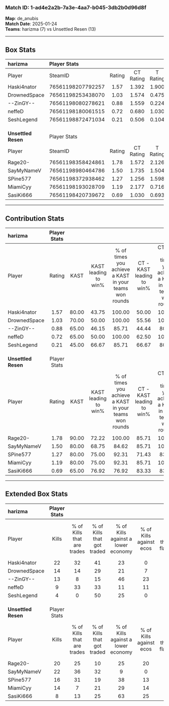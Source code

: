### Match ID: 1-ad4e2a2b-7a3e-4aa7-b045-3db2b0d96d8f  
**Map**: de_anubis  
**Match Date**: 2025-01-24  
**Teams**: harizma (7) vs Unsettled Resen (13)  

---  

## Box Stats  

| **harizma**         | Player Stats      |        |           |          |       |       |       |         |        |      |     |
| :- | :- | :-: | :-: | :-: | :-: | :-: | :-: | :-: | :-: | :-: | :-: |
| Player              | SteamID           | Rating | CT Rating | T Rating | KAST  |  ADR  | Kills | Assists | Deaths | K/D  | HS% |
| Haski4nator         | 76561198207792257 |  1.57  |   1.392   |  1.900   | 80.00 | 102.4 |  22   |    3    |   14   | 1.57 | 45  |
| DrownedSpace        | 76561198253438070 |  1.03  |   1.574   |  0.475   | 70.00 | 80.2  |  14   |    4    |   16   | 0.88 | 50  |
| --ZinGY--           | 76561198080278621 |  0.88  |   1.559   |  0.224   | 65.00 | 72.3  |  13   |    1    |   17   | 0.76 | 30  |
| neffeD              | 76561198180061515 |  0.72  |   0.680   |  1.030   | 65.00 | 56.2  |   9   |    3    |   15   | 0.60 | 77  |
| SeshLegend          | 76561198872471034 |  0.21  |   0.506   |  0.104   | 45.00 | 42.1  |   4   |    4    |   19   | 0.21 | 25  |
|                     |                   |        |           |          |       |       |       |         |        |      |     |
|                     |                   |        |           |          |       |       |       |         |        |      |     |
|                     |                   |        |           |          |       |       |       |         |        |      |     |
| **Unsettled Resen** | Player Stats      |        |           |          |       |       |       |         |        |      |     |
| Player              | SteamID           | Rating | CT Rating | T Rating | KAST  |  ADR  | Kills | Assists | Deaths | K/D  | HS% |
| Rage20-             | 76561198358424861 |  1.78  |   1.572   |  2.126   | 90.00 | 136.0 |  20   |   12    |   11   | 1.82 | 75  |
| SayMyNameV          | 76561198980464786 |  1.50  |   1.735   |  1.504   | 80.00 | 93.3  |  22   |    2    |   15   | 1.47 | 63  |
| SPine577            | 76561198372938462 |  1.27  |   1.256   |  1.598   | 80.00 | 63.9  |  16   |    5    |   11   | 1.45 | 56  |
| MiamiCyy            | 76561198193028709 |  1.19  |   2.177   |  0.716   | 80.00 | 79.8  |  14   |    7    |   13   | 1.08 | 57  |
| SasiKi666           | 76561198420739672 |  0.69  |   1.030   |  0.693   | 65.00 | 43.5  |   8   |    4    |   13   | 0.62 | 50  |
---  

## Contribution Stats  

| **harizma**         | Player Stats |       |                      |                                                        |                           |                                                             |                          |                                                            |
| :- | :-: | :-: | :-: | :-: | :-: | :-: | :-: | :-: |
| Player              |    Rating    | KAST  | KAST leading to win% | % of times you achieve a KAST in your teams won rounds | CT - KAST leading to win% | CT - % of times you achieve a KAST in your teams won rounds | T - KAST leading to win% | T - % of times you achieve a KAST in your teams won rounds |
| Haski4nator         |     1.57     | 80.00 |        43.75         |                         100.00                         |           50.00           |                           100.00                            |          33.33           |                           100.00                           |
| DrownedSpace        |     1.03     | 70.00 |        50.00         |                         100.00                         |           55.56           |                           100.00                            |          40.00           |                           100.00                           |
| --ZinGY--           |     0.88     | 65.00 |        46.15         |                         85.71                          |           44.44           |                            80.00                            |          50.00           |                           100.00                           |
| neffeD              |     0.72     | 65.00 |        50.00         |                         100.00                         |           62.50           |                           100.00                            |          33.33           |                           100.00                           |
| SeshLegend          |     0.21     | 45.00 |        66.67         |                         85.71                          |           66.67           |                            80.00                            |          66.67           |                           100.00                           |
|                     |              |       |                      |                                                        |                           |                                                             |                          |                                                            |
|                     |              |       |                      |                                                        |                           |                                                             |                          |                                                            |
|                     |              |       |                      |                                                        |                           |                                                             |                          |                                                            |
| **Unsettled Resen** | Player Stats |       |                      |                                                        |                           |                                                             |                          |                                                            |
| Player              |    Rating    | KAST  | KAST leading to win% | % of times you achieve a KAST in your teams won rounds | CT - KAST leading to win% | CT - % of times you achieve a KAST in your teams won rounds | T - KAST leading to win% | T - % of times you achieve a KAST in your teams won rounds |
| Rage20-             |     1.78     | 90.00 |        72.22         |                         100.00                         |           85.71           |                           100.00                            |          63.64           |                           100.00                           |
| SayMyNameV          |     1.50     | 80.00 |        68.75         |                         84.62                          |           85.71           |                           100.00                            |          55.56           |                           71.43                            |
| SPine577            |     1.27     | 80.00 |        75.00         |                         92.31                          |           71.43           |                            83.33                            |          77.78           |                           100.00                           |
| MiamiCyy            |     1.19     | 80.00 |        75.00         |                         92.31                          |           85.71           |                           100.00                            |          66.67           |                           85.71                            |
| SasiKi666           |     0.69     | 65.00 |        76.92         |                         76.92                          |           83.33           |                            83.33                            |          71.43           |                           71.43                            |
---  

## Extended Box Stats  

| **harizma**         | Player Stats |                            |                            |                                    |                         |                              |                                 |        |                             |                                     |                          |                               |                            |
| :- | :-: | :-: | :-: | :-: | :-: | :-: | :-: | :-: | :-: | :-: | :-: | :-: | :-: |
| Player              |    Kills     | % of Kills that are trades | % of Kills that got traded | % of Kills against a lower economy | % of Kills against ecos | % of Kills that are flawless | % of Kills that are close duels | Deaths | % of Deaths that get traded | % of Deaths against a lower economy | % of Deaths against ecos | % of Deaths that are flawless | % of Deaths that are close |
| Haski4nator         |      22      |             32             |             41             |                 23                 |            0            |              64              |                0                |   14   |              7              |                 14                  |            0             |              57               |             0              |
| DrownedSpace        |      14      |             14             |             29             |                 21                 |            7            |              50              |                0                |   16   |             25              |                 19                  |            0             |              50               |             0              |
| --ZinGY--           |      13      |             8              |             15             |                 46                 |           23            |              69              |                0                |   17   |             29              |                 18                  |            0             |              59               |             12             |
| neffeD              |      9       |             33             |             33             |                 11                 |           11            |              56              |                0                |   15   |             13              |                 13                  |            0             |              67               |             7              |
| SeshLegend          |      4       |             0              |             50             |                 25                 |            0            |              50              |                0                |   19   |             26              |                 21                  |            5             |              58               |             5              |
|                     |              |                            |                            |                                    |                         |                              |                                 |        |                             |                                     |                          |                               |                            |
|                     |              |                            |                            |                                    |                         |                              |                                 |        |                             |                                     |                          |                               |                            |
|                     |              |                            |                            |                                    |                         |                              |                                 |        |                             |                                     |                          |                               |                            |
| **Unsettled Resen** | Player Stats |                            |                            |                                    |                         |                              |                                 |        |                             |                                     |                          |                               |                            |
| Player              |    Kills     | % of Kills that are trades | % of Kills that got traded | % of Kills against a lower economy | % of Kills against ecos | % of Kills that are flawless | % of Kills that are close duels | Deaths | % of Deaths that get traded | % of Deaths against a lower economy | % of Deaths against ecos | % of Deaths that are flawless | % of Deaths that are close |
| Rage20-             |      20      |             25             |             10             |                 25                 |           20            |              75              |               10                |   11   |              9              |                 27                  |            9             |              36               |             0              |
| SayMyNameV          |      22      |             36             |             32             |                 9                  |            0            |              41              |                5                |   15   |             20              |                 27                  |            7             |              100              |             0              |
| SPine577            |      16      |             31             |             19             |                 38                 |           13            |              63              |                0                |   11   |             64              |                  0                  |            0             |              55               |             0              |
| MiamiCyy            |      14      |             7              |             21             |                 29                 |           14            |              64              |                7                |   13   |             31              |                 23                  |            0             |              38               |             0              |
| SasiKi666           |      8       |             13             |             25             |                 63                 |           25            |              63              |                0                |   13   |             38              |                  8                  |            0             |              62               |             0              |
